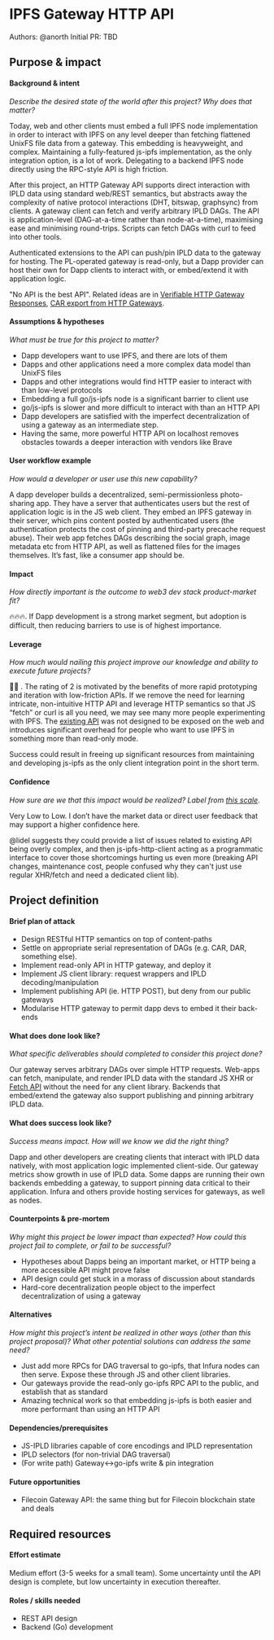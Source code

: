 # IPFS Gateway HTTP API
Authors: @anorth
Initial PR: TBD

## Purpose &amp; impact 
#### Background &amp; intent
_Describe the desired state of the world after this project? Why does that matter?_

Today, web and other clients must embed a full IPFS node implementation in order to interact with IPFS 
on any level deeper than fetching flattened UnixFS file data from a gateway. 
This embedding is heavyweight, and complex. 
Maintaining a fully-featured js-ipfs implementation, as the only integration option, is a lot of work. 
Delegating to a backend IPFS node directly using the RPC-style API is high friction.

After this project, an HTTP Gateway API supports direct interaction with IPLD data using standard web/REST semantics, 
but abstracts away the complexity of native protocol interactions (DHT, bitswap, graphsync) from clients. 
A gateway client can fetch and verify arbitrary IPLD DAGs. 
The API is application-level (DAG-at-a-time rather than node-at-a-time), maximising ease and minimising round-trips. 
Scripts can fetch DAGs with curl to feed into other tools.

Authenticated extensions to the API can push/pin IPLD data to the gateway for hosting. 
The PL-operated gateway is read-only, but a Dapp provider can host their own for Dapp clients to interact with, or embed/extend it with application logic.

"No API is the best API".
Related ideas are in [Verifiable HTTP Gateway Responses](https://github.com/ipfs/in-web-browsers/issues/128), 
[CAR export from HTTP Gateways](https://github.com/ipfs/in-web-browsers/issues/170).

#### Assumptions &amp; hypotheses
_What must be true for this project to matter?_

- Dapp developers want to use IPFS, and there are lots of them
- Dapps and other applications need a more complex data model than UnixFS files
- Dapps and other integrations would find HTTP easier to interact with than low-level protocols
- Embedding a full go/js-ipfs node is a significant barrier to client use
- go/js-ipfs is slower and more difficult to interact with than an HTTP API
- Dapp developers are satisfied with the imperfect decentralization of using a gateway as an intermediate step.
- Having the same, more powerful HTTP API on localhost removes obstacles towards a deeper interaction with vendors like Brave

#### User workflow example
_How would a developer or user use this new capability?_

A dapp developer builds a decentralized, semi-permissionless photo-sharing app. 
They have a server that authenticates users but the rest of application logic is in the JS web client. 
They embed an IPFS gateway in their server, which pins content posted by authenticated users 
(the authentication protects the cost of pinning and third-party precache request abuse). 
Their web app fetches DAGs describing the social graph, image metadata etc from HTTP API, as well as flattened files for the images themselves. 
It’s fast, like a consumer app should be.

#### Impact
_How directly important is the outcome to web3 dev stack product-market fit?_

🔥🔥🔥. If Dapp development is a strong market segment, but adoption is difficult, then reducing barriers to use is of highest importance.

#### Leverage
_How much would nailing this project improve our knowledge and ability to execute future projects?_

🎯🎯 . The rating of 2 is motivated by the benefits of more rapid prototyping and iteration with low-friction APIs. 
If we remove the need for learning intricate, non-intuitive HTTP API and leverage HTTP semantics so that JS “fetch” or curl is all you need, 
we may see many more people experimenting with IPFS. 
The [existing API](https://docs.ipfs.io/reference/http/api/) was not designed to be exposed on the web and introduces
significant overhead for people who want to use IPFS in something more than read-only mode.

Success could result in freeing up significant resources from maintaining and developing js-ipfs as the only client integration point in the short term.

#### Confidence
_How sure are we that this impact would be realized? Label from [this scale](https://medium.com/@nimay/inside-product-introduction-to-feature-priority-using-ice-impact-confidence-ease-and-gist-5180434e5b15)_.

Very Low to Low. I don’t have the market data or direct user feedback that may support a higher confidence here.

@lidel suggests they could provide a list of issues related to existing API being overly complex, 
and then js-ipfs-http-client acting as a programmatic interface to cover those shortcomings hurting us even more 
(breaking API changes, maintenance cost, people confused why they can't just use regular XHR/fetch and need a dedicated client lib).


## Project definition
#### Brief plan of attack

- Design RESTful HTTP semantics on top of content-paths
- Settle on appropriate serial representation of DAGs (e.g. CAR, DAR, something else).
- Implement read-only API in HTTP gateway, and deploy it
- Implement JS client library: request wrappers and IPLD decoding/manipulation
- Implement publishing API (ie. HTTP POST), but deny from our public gateways
- Modularise HTTP gateway to permit dapp devs to embed it their back-ends

#### What does done look like?
_What specific deliverables should completed to consider this project done?_

Our gateway serves arbitrary DAGs over simple HTTP requests. 
Web-apps can fetch, manipulate, and render IPLD data with the standard JS XHR or [Fetch API](https://developer.mozilla.org/en-US/docs/Web/API/Fetch_API/Using_Fetch) without the need for any client library. 
Backends that embed/extend the gateway also support publishing and pinning arbitrary IPLD data.

####  What does success look like?
_Success means impact. How will we know we did the right thing?_

Dapp and other developers are creating clients that interact with IPLD data natively, with most application logic implemented client-side. 
Our gateway metrics show growth in use of IPLD data. 
Some dapps are running their own backends embedding a gateway, to support pinning data critical to their application. 
Infura and others provide hosting services for gateways, as well as nodes.

#### Counterpoints &amp; pre-mortem
_Why might this project be lower impact than expected? How could this project fail to complete, or fail to be successful?_

- Hypotheses about Dapps being an important market, or HTTP being a more accessible API might prove false
- API design could get stuck in a morass of discussion about standards
- Hard-core decentralization people object to the imperfect decentralization of using a gateway

#### Alternatives
_How might this project’s intent be realized in other ways (other than this project proposal)? What other potential solutions can address the same need?_

- Just add more RPCs for DAG traversal to go-ipfs, that Infura nodes can then serve. Expose these through JS and other client libraries.
- Our gateways provide the read-only go-ipfs RPC API to the public, and establish that as standard
- Amazing technical work so that embedding js-ipfs is both easier and more performant than using an HTTP API

#### Dependencies/prerequisites

- JS-IPLD libraries capable of core encodings and IPLD representation
- IPLD selectors (for non-trivial DAG traversal)
- (For write path) Gateway<->go-ipfs write & pin integration

#### Future opportunities
<!--What future projects/opportunities could this project enable?-->

- Filecoin Gateway API: the same thing but for Filecoin blockchain state and deals

## Required resources

#### Effort estimate
Medium effort (3-5 weeks for a small team). 
Some uncertainty until the API design is complete, but low uncertainty in execution thereafter.

#### Roles / skills needed
- REST API design
- Backend (Go) development

